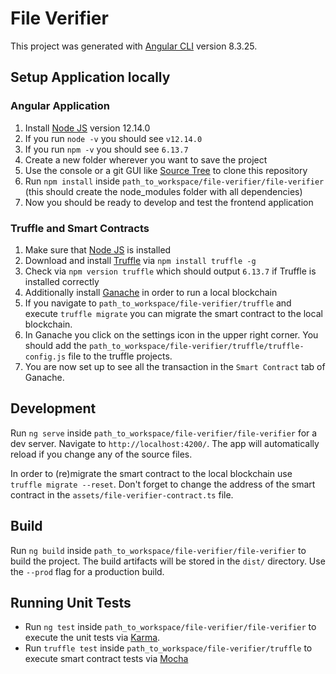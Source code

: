 # File Verifier

This project was generated with [Angular CLI](https://github.com/angular/angular-cli) version 8.3.25.

## Setup Application locally

### Angular Application
1. Install [Node JS](https://nodejs.org/en/) version 12.14.0
2. If you run `node -v` you should see `v12.14.0`
3. If you run `npm -v` you should see `6.13.7`
4. Create a new folder wherever you want to save the project
5. Use the console or a git GUI like [Source Tree](https://www.sourcetreeapp.com/) to clone this repository
6. Run `npm install` inside `path_to_workspace/file-verifier/file-verifier` (this should create the node_modules folder with all dependencies)
7. Now you should be ready to develop and test the frontend application

### Truffle and Smart Contracts
1. Make sure that [Node JS](https://nodejs.org/en/) is installed
2. Download and install [Truffle](https://www.trufflesuite.com/) via `npm install truffle -g`
3. Check via `npm version truffle` which should output `6.13.7` if Truffle is installed correctly
4. Additionally install [Ganache](https://www.trufflesuite.com/ganache) in order to run a local blockchain
5. If you navigate to `path_to_workspace/file-verifier/truffle` and execute `truffle migrate` you can migrate the smart contract to the local blockchain.
6. In Ganache you click on the settings icon in the upper right corner. You should add the `path_to_workspace/file-verifier/truffle/truffle-config.js` file to the truffle projects.
7. You are now set up to see all the transaction in the `Smart Contract` tab of Ganache.

## Development

Run `ng serve` inside `path_to_workspace/file-verifier/file-verifier` for a dev server. Navigate to `http://localhost:4200/`. The app will automatically reload if you change any of the source files.

In order to (re)migrate the smart contract to the local blockchain use `truffle migrate --reset`. Don't forget to change the address of the smart contract in the `assets/file-verifier-contract.ts` file.

## Build

Run `ng build` inside `path_to_workspace/file-verifier/file-verifier` to build the project. The build artifacts will be stored in the `dist/` directory. Use the `--prod` flag for a production build.

## Running Unit Tests

* Run `ng test` inside `path_to_workspace/file-verifier/file-verifier` to execute the unit tests via [Karma](https://karma-runner.github.io).
* Run `truffle test` inside `path_to_workspace/file-verifier/truffle` to execute smart contract tests via [Mocha](https://mochajs.org/)
